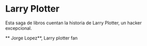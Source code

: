 # Larry Plotter

Esta saga de libros cuentan la historia de Larry Plotter, un hacker excepcional.

** Jorge Lopez**, Larry plotter fan
